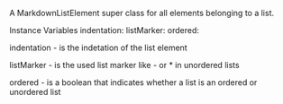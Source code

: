 A MarkdownListElement super class for all elements belonging to a list.

Instance Variables
	indentation:	<SmallInteger>
	listMarker:		<ByteString>
	ordered:		<Boolean>

indentation
	- is the indetation of the list element

listMarker
	- is the used list marker like - or * in unordered lists

ordered
	- is a boolean that indicates whether a list is an ordered or unordered list
